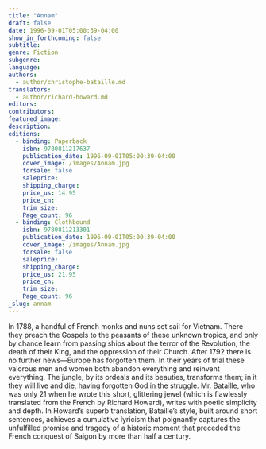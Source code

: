 ```yaml
---
title: "Annam"
draft: false
date: 1996-09-01T05:00:39-04:00
show_in_forthcoming: false
subtitle:
genre: Fiction
subgenre:
language:
authors:
  - author/christophe-bataille.md
translators:
  - author/richard-howard.md
editors:
contributors:
featured_image:
description:
editions:
  - binding: Paperback
    isbn: 9780811217637
    publication_date: 1996-09-01T05:00:39-04:00
    cover_image: /images/Annam.jpg
    forsale: false
    saleprice:
    shipping_charge:
    price_us: 14.95
    price_cn:
    trim_size:
    Page_count: 96
  - binding: Clothbound
    isbn: 9780811213301
    publication_date: 1996-09-01T05:00:39-04:00
    cover_image: /images/Annam.jpg
    forsale: false
    saleprice:
    shipping_charge:
    price_us: 21.95
    price_cn:
    trim_size:
    Page_count: 96
_slug: annam
---
```


In 1788, a handful of French monks and nuns set sail for Vietnam. There they preach the Gospels to the peasants of these unknown tropics, and only by chance learn from passing ships about the terror of the Revolution, the death of their King, and the oppression of their Church. After 1792 there is no further news––Europe has forgotten them. In their years of trial these valorous men and women both abandon everything and reinvent everything. The jungle, by its ordeals and its beauties, transforms them; in it they will live and die, having forgotten God in the struggle. Mr. Bataille, who was only 21 when he wrote this short, glittering jewel (which is flawlessly translated from the French by Richard Howard), writes with poetic simplicity and depth. In Howard’s superb translation, Bataille’s style, built around short sentences, achieves a cumulative lyricism that poignantly captures the unfulfilled promise and tragedy of a historic moment that preceded the French conquest of Saigon by more than half a century.

